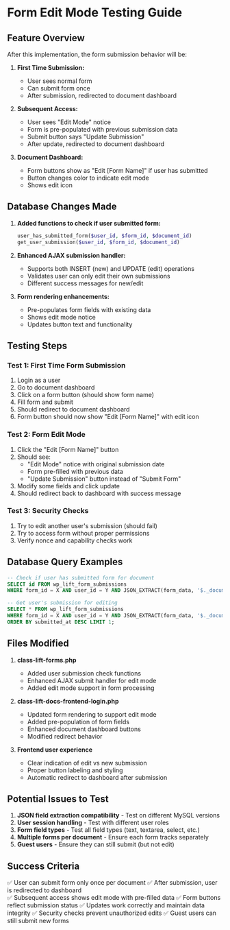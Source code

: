 # Form Edit Mode Testing Guide

## Feature Overview
After this implementation, the form submission behavior will be:

1. **First Time Submission:**
   - User sees normal form
   - Can submit form once
   - After submission, redirected to document dashboard

2. **Subsequent Access:**
   - User sees "Edit Mode" notice
   - Form is pre-populated with previous submission data
   - Submit button says "Update Submission"
   - After update, redirected to document dashboard

3. **Document Dashboard:**
   - Form buttons show as "Edit [Form Name]" if user has submitted
   - Button changes color to indicate edit mode
   - Shows edit icon

## Database Changes Made

1. **Added functions to check if user submitted form:**
   ```php
   user_has_submitted_form($user_id, $form_id, $document_id)
   get_user_submission($user_id, $form_id, $document_id)
   ```

2. **Enhanced AJAX submission handler:**
   - Supports both INSERT (new) and UPDATE (edit) operations
   - Validates user can only edit their own submissions
   - Different success messages for new/edit

3. **Form rendering enhancements:**
   - Pre-populates form fields with existing data
   - Shows edit mode notice
   - Updates button text and functionality

## Testing Steps

### Test 1: First Time Form Submission
1. Login as a user
2. Go to document dashboard
3. Click on a form button (should show form name)
4. Fill form and submit
5. Should redirect to document dashboard
6. Form button should now show "Edit [Form Name]" with edit icon

### Test 2: Form Edit Mode
1. Click the "Edit [Form Name]" button
2. Should see:
   - "Edit Mode" notice with original submission date
   - Form pre-filled with previous data
   - "Update Submission" button instead of "Submit Form"
3. Modify some fields and click update
4. Should redirect back to dashboard with success message

### Test 3: Security Checks
1. Try to edit another user's submission (should fail)
2. Try to access form without proper permissions
3. Verify nonce and capability checks work

## Database Query Examples

```sql
-- Check if user has submitted form for document
SELECT id FROM wp_lift_form_submissions 
WHERE form_id = X AND user_id = Y AND JSON_EXTRACT(form_data, '$._document_id') = Z;

-- Get user's submission for editing
SELECT * FROM wp_lift_form_submissions 
WHERE form_id = X AND user_id = Y AND JSON_EXTRACT(form_data, '$._document_id') = Z 
ORDER BY submitted_at DESC LIMIT 1;
```

## Files Modified

1. **class-lift-forms.php**
   - Added user submission check functions
   - Enhanced AJAX submit handler for edit mode
   - Added edit mode support in form processing

2. **class-lift-docs-frontend-login.php**
   - Updated form rendering to support edit mode
   - Added pre-population of form fields
   - Enhanced document dashboard buttons
   - Modified redirect behavior

3. **Frontend user experience**
   - Clear indication of edit vs new submission
   - Proper button labeling and styling
   - Automatic redirect to dashboard after submission

## Potential Issues to Test

1. **JSON field extraction compatibility** - Test on different MySQL versions
2. **User session handling** - Test with different user roles
3. **Form field types** - Test all field types (text, textarea, select, etc.)
4. **Multiple forms per document** - Ensure each form tracks separately
5. **Guest users** - Ensure they can still submit (but not edit)

## Success Criteria

✅ User can submit form only once per document
✅ After submission, user is redirected to dashboard  
✅ Subsequent access shows edit mode with pre-filled data
✅ Form buttons reflect submission status
✅ Updates work correctly and maintain data integrity
✅ Security checks prevent unauthorized edits
✅ Guest users can still submit new forms
